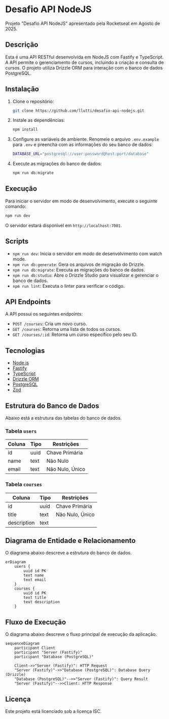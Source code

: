 # Desafio API NodeJS

Projeto "Desafio API NodeJS" apresentado pela Rocketseat em Agosto de 2025.

## Descrição

Esta é uma API RESTful desenvolvida em NodeJS com Fastify e TypeScript. A API permite o gerenciamento de cursos, incluindo a criação e consulta de cursos. O projeto utiliza Drizzle ORM para interação com o banco de dados PostgreSQL.

## Instalação

1.  Clone o repositório:
    ```bash
    git clone https://github.com/llutti/desafio-api-nodejs.git
    ```
2.  Instale as dependências:
    ```bash
    npm install
    ```
3.  Configure as variáveis de ambiente. Renomeie o arquivo `.env.example` para `.env` e preencha com as informações do seu banco de dados:
    ```bash
    DATABASE_URL="postgresql://user:password@host:port/database"
    ```
4.  Execute as migrações do banco de dados:
    ```bash
    npm run db:migrate
    ```

## Execução

Para iniciar o servidor em modo de desenvolvimento, execute o seguinte comando:

```bash
npm run dev
```

O servidor estará disponível em `http://localhost:7001`.

## Scripts

*   `npm run dev`: Inicia o servidor em modo de desenvolvimento com watch mode.
*   `npm run db:generate`: Gera os arquivos de migração do Drizzle.
*   `npm run db:migrate`: Executa as migrações do banco de dados.
*   `npm run db:studio`: Abre o Drizzle Studio para visualizar e gerenciar o banco de dados.
*   `npm run lint`: Executa o linter para verificar o código.

## API Endpoints

A API possui os seguintes endpoints:

*   `POST /courses`: Cria um novo curso.
*   `GET /courses`: Retorna uma lista de todos os cursos.
*   `GET /courses/:id`: Retorna um curso específico pelo seu ID.

## Tecnologias

*   [Node.js](https://nodejs.org/)
*   [Fastify](https://www.fastify.io/)
*   [TypeScript](https://www.typescriptlang.org/)
*   [Drizzle ORM](https://orm.drizzle.team/)
*   [PostgreSQL](https://www.postgresql.org/)
*   [Zod](https://zod.dev/)

## Estrutura do Banco de Dados

Abaixo está a estrutura das tabelas do banco de dados.

### Tabela `users`

| Coluna | Tipo   | Restrições       |
|--------|--------|------------------|
| id     | uuid   | Chave Primária   |
| name   | text   | Não Nulo         |
| email  | text   | Não Nulo, Único  |

### Tabela `courses`

| Coluna      | Tipo   | Restrições       |
|-------------|--------|------------------|
| id          | uuid   | Chave Primária   |
| title       | text   | Não Nulo, Único  |
| description | text   |                  |

## Diagrama de Entidade e Relacionamento

O diagrama abaixo descreve a estrutura do banco de dados.

```mermaid
erDiagram
    users {
        uuid id PK
        text name
        text email
    }
    courses {
        uuid id PK
        text title
        text description
    }
```

## Fluxo de Execução

O diagrama abaixo descreve o fluxo principal de execução da aplicação.

```mermaid
sequenceDiagram
    participant Client
    participant "Server (Fastify)"
    participant "Database (PostgreSQL)"

    Client->>"Server (Fastify)": HTTP Request
    "Server (Fastify)"->>"Database (PostgreSQL)": Database Query (Drizzle)
    "Database (PostgreSQL)"-->>"Server (Fastify)": Query Result
    "Server (Fastify)"-->>Client: HTTP Response
```

## Licença

Este projeto está licenciado sob a licença ISC.
